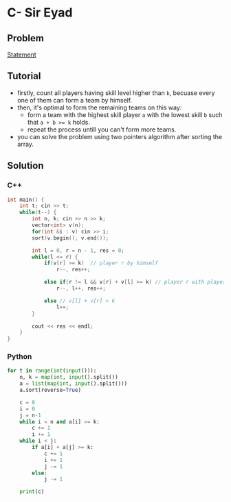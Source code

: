 # C- Sir Eyad

## Problem

[Statement](https://codeforces.com/group/BzMNcpUJn7/contest/496063/problem/C)

## Tutorial

- firstly, count all players having skill level higher than `k`, becuase every one of them can form a team by himself.
- then, it's optimal to form the remaining teams on this way:
  - form a team with the highest skill player `a` with the lowest skill `b` such that `a + b >= k` holds.
  - repeat the process untill you can't form more teams.
- you can solve the problem using two pointers algorithm after sorting the array.

## Solution

### C++

```c++
int main() {
    int t; cin >> t;
    while(t--) {
        int n, k; cin >> n >> k;
        vector<int> v(n);
        for(int &i : v) cin >> i;
        sort(v.begin(), v.end());

        int l = 0, r = n - 1, res = 0;
        while(l <= r) {
            if(v[r] >= k)  // player r by himself
                r--, res++;

            else if(r != l && v[r] + v[l] >= k) // player r with player l
                r--, l++, res++;

            else // v[l] + v[r] < k
                l++;
        }

        cout << res << endl;
    }
}
```

### Python

```py
for t in range(int(input())):
    n, k = map(int, input().split())
    a = list(map(int, input().split()))
    a.sort(reverse=True)

    c = 0
    i = 0
    j = n-1
    while i < n and a[i] >= k:
        c += 1
        i += 1
    while i < j:
        if a[i] + a[j] >= k:
            c += 1
            i += 1
            j -= 1
        else:
            j -= 1

    print(c)
```
